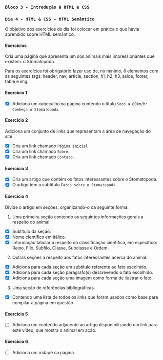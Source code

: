 ### `Bloco 3 - Introdução à HTML e CSS`

### `Dia 4 - HTML & CSS - HTML Semântico`

O objetivo dos exercícios do dia foi colocar em prática o que havia aprendido sobre HTML semântico.

#### Exercícios

Cria uma página que apresenta um dos animais mais impressionantes que existem: o Stomatopoda.

Para os exercícios foi obrigatório fazer uso de, no mínimo, 6 elementos com as seguintes tags: header, nav, article, section, h1, h2, h3, aside, footer, table e img.

#### Exercício 1

- [x] Adiciona um cabeçalho na página contendo o título `Soco a 80km/h: Conheça o Stomatopoda`.

#### Exercício 2

Adiciona um conjunto de links que representam a área de navegação do site.

- [x] Cria um link chamado `Página Inicial`
- [x] Cria um link chamado `Sobre`.
- [x] Cria um link chamado `Contato`.

#### Exercício 3

- [x] Cria um artigo que contém os fatos interessantes sobre o Stomatopoda.
- [x] O artigo tem o subtítulo `Fatos sobre o Stomatopoda`.

#### Exercício 4

Divide o artigo em seções, organizando-o da seguinte forma:

1. Uma primeira seção contendo as seguintes informações gerais a respeito do animal.

- [x] Subtítulo da seção.
- [x] Nome científico em itálico.
- [x] Informação tabular a respeito da classificação científica, em específico: Reino, Filo, Subfilo, Classe, Subclasse e Ordem.

2. Outras seções a respeito aos fatos interessantes acerca do animal.

- [x] Adiciona para cada seção um subtítulo referente ao fato escolhido.
- [x] Adiciona para cada seção parágrafo(s) descrevendo o fato escolhido.
- [x] Adiciona para cada seção uma imagem como forma de ilustrar o fato.

3. Uma seção de referências bibliográficas.

- [x] Contendo uma lista de todos os links que foram usados como base para compilar a página em questão.

#### Exercício 5

- [ ] Adiciona um conteúdo adjacente ao artigo disponibilizando um link para este vídeo, que mostra o animal em ação.

#### Exercício 6

- [ ] Adiciona um rodapé na página.
